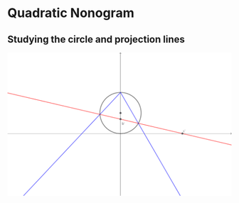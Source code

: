 # Quadratic Nonogram

## Studying the circle and projection lines

![circle setup](./img/quad.svg)

